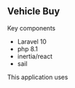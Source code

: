 ## Vehicle Buy

Key components
- Laravel 10
- php 8.1
- inertia/react
- sail

This application uses 
